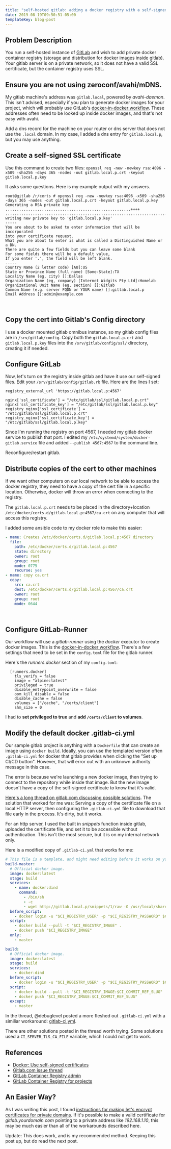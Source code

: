 ```yaml
---
title: "self-hosted gitlab: adding a docker registry with a self-signed certificate"
date: 2019-08-19T09:50:51-05:00
templateKey: blog-post
---
```


## Problem Description

You run a self-hosted instance of [GitLab](https://about.gitlab.com/) and wish
to add private docker container registry (storage and distribution for docker
images inside gitlab). Your gitlab server is on a private network, so it does
not have a valid SSL certificate, but the container registry uses SSL.

## Ensure you are not using zeroconf/avahi/mDNS.

My gitlab machine's address was `gitlab.local`, powered by *avahi-daemon*. This
isn't advised, especially if you plan to generate docker images for your
project, which will probably use GitLab's [docker-in-docker
workflow](https://docs.gitlab.com/ee/ci/docker/using_docker_build.html#use-docker-in-docker-executor).
These addresses often need to be looked up inside docker images, and that's not
easy with avahi.

Add a dns record for the machine on your router or dns server that does not use
the `.local` domain.  In my case, I added a dns entry for `gitlab.local.p`, but
you may use anything.

## Create a self-signed SSL certificate

Use this command to create two files: `openssl req -new -newkey rsa:4096 -x509
-sha256 -days 365 -nodes -out gitlab.local.p.crt -keyout gitlab.local.p.key`

It asks some questions.  Here is my example output with my answers.

```
root@gitlab /r/certs # openssl req -new -newkey rsa:4096 -x509 -sha256 -days 365 -nodes -out gitlab.local.p.crt -keyout gitlab.local.p.key
Generating a RSA private key
.......................................................++++
..............................................................................................................++++
writing new private key to 'gitlab.local.p.key'
-----
You are about to be asked to enter information that will be incorporated
into your certificate request.
What you are about to enter is what is called a Distinguished Name or a DN.
There are quite a few fields but you can leave some blank
For some fields there will be a default value,
If you enter '.', the field will be left blank.
-----
Country Name (2 letter code) [AU]:US
State or Province Name (full name) [Some-State]:TX
Locality Name (eg, city) []:Dallas
Organization Name (eg, company) [Internet Widgits Pty Ltd]:Homelab
Organizational Unit Name (eg, section) []:Gitlab
Common Name (e.g. server FQDN or YOUR name) []:gitlab.local.p
Email Address []:admin@example.com
```

&nbsp;

## Copy the cert into Gitlab's Config directory

I use a docker mounted gitlab omnibus instance, so my gitlab config files are
in `/srv/gitlab/config`.  Copy both the `gitlab.local.p.crt` and
`gitlab.local.p.key` files into the `/srv/gitlab/config/ssl/` directory,
creating it if needed.

## Configure GitLab

Now, let's turn on the registry inside gitlab and have it use our self-signed
files.  Edit your `/srv/gitlab/config/gitlab.rb` file.  Here are the lines I
set:

```
registry_external_url 'https://gitlab.local.p:4567'

nginx['ssl_certificate'] = "/etc/gitlab/ssl/gitlab.local.p.crt"
nginx['ssl_certificate_key'] = "/etc/gitlab/ssl/gitlab.local.p.key"
registry_nginx['ssl_certificate'] = "/etc/gitlab/ssl/gitlab.local.p.crt"
registry_nginx['ssl_certificate_key'] = "/etc/gitlab/ssl/gitlab.local.p.key"
```

Since I'm running the registry on port 4567, I needed my gitlab docker service
to publish that port.  I edited my `/etc/systemd/system/docker-gitlab.service`
file and added `--publish 4567:4567` to the command line.

Reconfigure/restart gitlab.

## Distribute copies of the cert to other machines

If we want other computers on our local network to be able to access the docker
registry, they need to have a copy of the cert file in a specific location.
Otherwise, docker will throw an error when connecting to the registry.

The `gitlab.local.p.crt` needs to be placed in the directory+location
`/etc/docker/certs.d/gitlab.local.p:4567/ca.crt` on any computer that will access
this registry.

I added some ansible code to my docker role to make this easier:

```yaml
- name: Creates /etc/docker/certs.d/gitlab.local.p:4567 directory
  file:
    path: /etc/docker/certs.d/gitlab.local.p:4567
    state: directory
    owner: root
    group: root
    mode: 0775
    recurse: yes
- name: copy ca.crt
  copy:
    src: ca.crt
    dest: /etc/docker/certs.d/gitlab.local.p:4567/ca.crt
    owner: root
    group: root
    mode: 0644
```

&nbsp;

## Configure GitLab-Runner

Our workflow will use a *gitlab-runner* using the *docker* executor to create
docker images.  This is the [docker-in-docker
workflow](https://docs.gitlab.com/ee/ci/docker/using_docker_build.html#use-docker-in-docker-executor).
There's a few settings that need to be set in the `config.toml` file for the
gitlab runner.

Here's the *runners.docker* section of my `config.toml`:
```
  [runners.docker]
    tls_verify = false
    image = "alpine:latest"
    privileged = true
    disable_entrypoint_overwrite = false
    oom_kill_disable = false
    disable_cache = false
    volumes = ["/cache", "/certs/client"]
    shm_size = 0
```

I had to **set privileged to true** and **add `/certs/client` to volumes**.

## Modify the default docker .gitlab-ci.yml

Our sample gitlab project is anything with a `Dockerfile` that can create an
image using `docker build`.  Ideally, you can use the templated version often
`.gitlab-ci.yml` for docker that gitlab provides when clicking the "Set up
CI/CD button".  However, that will error out with an unknown authority message
in this case.

The error is because we're launching a new docker image, then trying to connect
to the repository while inside that image.  But the new image doesn't have a
copy of the self-signed certificate to know that it's valid.

[Here's a long thread on gitlab.com discussing possible
solutions](https://gitlab.com/gitlab-org/gitlab-runner/issues/1350).  The
solution that worked for me was:  Serving a copy of the certificate file on a
local HTTP server, then configuring the `.gitlab-ci.yml` file to download that
file early in the process.  It's dirty, but it works.

For an http server, I used the built in *snippets* function inside gitlab,
uploaded the certificate file, and set it to be accessible without
authentication.  This isn't the most secure, but it is on my internal network
only.  

Here is a modified copy of `.gitlab-ci.yml` that works for me:

```yaml
# This file is a template, and might need editing before it works on your project.
build-master:
  # Official docker image.
  image: docker:latest
  stage: build
  services:
    - name: docker:dind
      command:
        - /bin/sh
        - -c
        - wget http://gitlab.local.p/snippets/1/raw -O /usr/local/share/ca-certificates/ca.crt && update-ca-certificates && dockerd-entrypoint.sh || exit
  before_script:
    - docker login -u "$CI_REGISTRY_USER" -p "$CI_REGISTRY_PASSWORD" $CI_REGISTRY
  script:
    - docker build --pull -t "$CI_REGISTRY_IMAGE" .
    - docker push "$CI_REGISTRY_IMAGE"
  only:
    - master

build:
  # Official docker image.
  image: docker:latest
  stage: build
  services:
    - docker:dind
  before_script:
    - docker login -u "$CI_REGISTRY_USER" -p "$CI_REGISTRY_PASSWORD" $CI_REGISTRY
  script:
    - docker build --pull -t "$CI_REGISTRY_IMAGE:$CI_COMMIT_REF_SLUG" .
    - docker push "$CI_REGISTRY_IMAGE:$CI_COMMIT_REF_SLUG"
  except:
    - master
```

In the thread, @debuglevel posted a more fleshed out `.gitlab-ci.yml` with a
similiar workaround:
[gitlab-ci.yml](https://gist.github.com/mreishus/bc35b3b241a9f9fdf4a021aeaabfcc5a).

There are other solutions posted in the thread worth trying.  Some solutions
used a `CI_SERVER_TLS_CA_FILE` variable, which I could not get to work.

## References

- [Docker: Use self-signed
certificates](https://docs.docker.com/registry/insecure/#deploying-a-plain-http-registry)
- [Gitlab.com issue thread](https://gitlab.com/gitlab-org/gitlab-runner/issues/1350)
- [GitLab Container Registry
admin](https://docs.gitlab.com/ee/administration/container_registry.html#configure-container-registry-under-an-existing-gitlab-domain)
- [GitLab Container Registry for
projects](https://docs.gitlab.com/ee/user/project/container_registry.html)

## An Easier Way?

As I was writing this post, I found
[instructions for making let's encrypt certificates for private domains](https://community.letsencrypt.org/t/certificates-for-hosts-on-private-networks/174/35).  If it's possible to make a valid certificate for
*gitlab.yourdomain.com* pointing to a private address like *192.168.1.10*, this may
be much easier than all of the workarounds described here.

Update:  This does work, and is my recommended method.  Keeping this post up,
but do read the next post.

